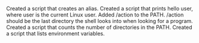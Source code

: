 Created a script that creates an alias.
Created a script that prints hello user, where user is the current Linux user.
Added /action to the PATH. /action should be the last directory the shell looks into when looking for a program.
Created a script that counts the number of directories in the PATH.
Created a script that lists environment variables.
